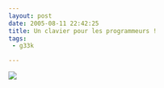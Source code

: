 ```yaml
---
layout: post
date: 2005-08-11 22:42:25
title: Un clavier pour les programmeurs !
tags:
 - g33k

---
```


![](/images/conneries/xajshwif.jpg)
